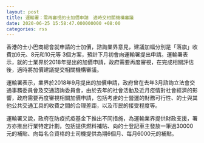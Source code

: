```yaml
---
layout: post
title: 運輸署︰需再審視的士加價申請　適時交相關機構審議
date: 2020-06-25 15:58:47.000000000 +08:00
categories: rss
---
```


香港的士小巴商總會就申請的士加價，諮詢業界意見，建議加幅分別是「落旗」收費加6元、8元和10元等 3個方案，預計下月初會向運輸署提出申請。運輸署表示，就的士業界於2018年提出的加價申請，政府需要再度審視，在完成相關評估後，適時將加價建議提交相關機構審議。

運輸署表示，業界於2018年9月提出的加價申請，政府曾在去年3月諮詢立法會交通事務委員會及交通諮詢委員會，由於去年的社會活動及近月疫情對社會經濟的影響，政府需要再度審視相關加價申請，包括考慮的士營運的財務可行性、的士與其他公共交通工具的收費之間的合理差距，以及市民的接受程度等。

運輸署又說，政府在防疫抗疫基金下推出不同措施，為運輸業界提供財政支援，署方亦推出行業特定計劃，包括提供燃料補貼、向的士登記車主發放一筆過30000元的補貼、向每名合資格的士司機提供為期6個月、每月6000元的補貼。
